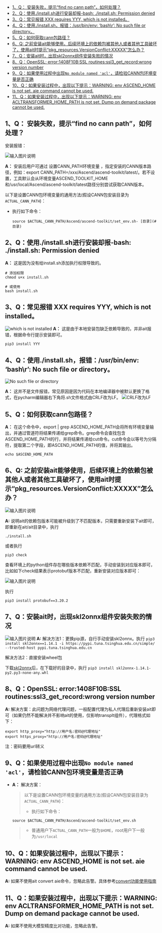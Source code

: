 

- [1、Q： 安装失败，提示“find no cann path”，如何处理？](#1q-安装失败提示find-no-cann-path如何处理)
- [2、Q：使用./install.sh进行安装却报-bash: ./install.sh: Permission denied](#2q使用installsh进行安装却报-bash-installsh-permission-denied)
- [3、Q：常见报错 XXX requires YYY, which is not installed。](#3q常见报错-xxx-requires-yyy-which-is-not-installed)
- [4、Q：使用./install.sh，报错：/usr/bin/env: ‘bash\\r’: No such file or directory。](#4q使用installsh报错usrbinenv-bashr-no-such-file-or-directory)
- [5、Q：如何获取cann包路径？](#5q如何获取cann包路径)
- [6、Q: 之前安装ait能够使用，后续环境上的依赖包被其他人或者其他工具破坏了，使用ait时提示“pkg\_resources.VersionConflict:XXXXX”怎么办？](#6q-之前安装ait能够使用后续环境上的依赖包被其他人或者其他工具破坏了使用ait时提示pkg_resourcesversionconflictxxxxx怎么办)
- [7、Q：安装ait时，出现skl2onnx组件安装失败的情况](#7q安装ait时出现skl2onnx组件安装失败的情况)
- [8、Q：OpenSSL: error:1408F10B:SSL routines:ssl3\_get\_record:wrong version number](#8qopenssl-error1408f10bssl-routinesssl3_get_recordwrong-version-number)
- [9、Q：如果使用过程中出现`No module named 'acl'`，请检验CANN包环境变量是否正确](#9q如果使用过程中出现no-module-named-acl请检验cann包环境变量是否正确)
- [10、Q：如果安装过程中，出现以下提示：WARNING: env ASCEND\_HOME is not set. aie command cannot be used.](#10q如果安装过程中出现以下提示warning-env-ascend_home-is-not-set-aie-command-cannot-be-used)
- [11、Q：如果安装过程中，出现以下提示：WARNING: env ACLTRANSFORMER\_HOME\_PATH is not set. Dump on demand package cannot be used.](#11q如果安装过程中出现以下提示warning-env-acltransformer_home_path-is-not-set-dump-on-demand-package-cannot-be-used)

## 1、Q： 安装失败，提示“find no cann path”，如何处理？

安装报错：

![输入图片说明](https://foruda.gitee.com/images/1686801650121824710/b64bf91e_9570626.png "屏幕截图")

**A：** 安装后用户可通过 设置CANN_PATH环境变量 ，指定安装的CANN版本路径，例如：export CANN_PATH=/xxx/Ascend/ascend-toolkit/latest/。若不设置，工具默认会从环境变量ASCEND_TOOLKIT_HOME和/usr/local/Ascend/ascend-toolkit/latest路径分别尝试获取CANN版本。

以下是设置CANN包环境变量的通用方法(假设CANN包安装目录为`ACTUAL_CANN_PATH`)：
* 执行如下命令：

    ```
    source $ACTUAL_CANN_PATH/Ascend/ascend-toolkit/set_env.sh- [目录](#目录)
    ```

## 2、Q：使用./install.sh进行安装却报-bash: ./install.sh: Permission denied
**A：** 这是因为没有给install.sh添加执行权限导致的。

```
# 添加权限
chmod u+x install.sh

# 或使用
bash install.sh
```


## 3、Q：常见报错 XXX requires YYY, which is not installed。
![which is not installed](https://foruda.gitee.com/images/1686645293870003179/234cf67c_8913618.png "屏幕截图")
**A：** 这是由于本地安装包缺乏依赖导致的，并非ait报错，根据命令行提示安装即可。

```
pip3 install YYY
```

## 4、Q：使用./install.sh，报错：/usr/bin/env: ‘bash\r’: No such file or directory。 

![No such file or directory](https://foruda.gitee.com/images/1686645345634951894/08f7e806_8913618.png "屏幕截图")

**A：** 这并不是文件报错，常见原因是因为代码在本地编译器中被默认更换了格式，在pycharm编辑器右下角将.sh文件格式由CRLF改为LF。
![CRLF改为LF](https://foruda.gitee.com/images/1686645370968699210/f44f04b3_8913618.png "屏幕截图")


## 5、Q：如何获取cann包路径？
**A：** 在这个命令中，export | grep ASCEND_HOME_PATH会将所有环境变量输出，并通过管道符将结果传递给grep命令。grep命令会查找包含ASCEND_HOME_PATH的行，并将结果传递给cut命令。cut命令会以等号为分隔符，提取第二个字段，即ASCEND_HOME_PATH的值，并将其输出。

```
echo $ASCEND_HOME_PATH
```

## 6、Q: 之前安装ait能够使用，后续环境上的依赖包被其他人或者其他工具破坏了，使用ait时提示“pkg_resources.VersionConflict:XXXXX”怎么办？

![输入图片说明](https://foruda.gitee.com/images/1686886830863530517/53f5816a_9570626.png "屏幕截图")

**A:** 说明ait的依赖包版本可能被升级到了不匹配版本，只需要重新安装下ait即可，即重新在ait/ait目录中，执行
```
./install.sh
```

或者执行
```
pip3 check
```
查看环境上的python组件存在哪些版本依赖不匹配，手动安装到对应版本即可，比如如下check结果表示protobuf版本不匹配，重新安装对应版本即可：

![输入图片说明](https://foruda.gitee.com/images/1686887221107606902/a0872e5b_9570626.png "屏幕截图")

执行
```
pip3 install protobuf==3.20.2
```

## 7、Q：安装ait时，出现skl2onnx组件安装失败的情况
![输入图片说明](https://foruda.gitee.com/images/1688461726292472393/721044b8_8277365.png "屏幕截图")
**A:** 
解决方法1：更换pip源，自行手动安装skl2onnx。执行
    ```
    pip3 install skl2onnx==1.14.1 -i https://pypi.tuna.tsinghua.edu.cn/simple/  --trusted-host pypi.tuna.tsinghua.edu.cn
    ```

解决方法2：直接安装wheel包

下载[skl2onnx](https://pypi.tuna.tsinghua.edu.cn/packages/5e/59/0a47737c195da98d33f32073174b55ba4caca8b271fe85ec887463481f67/skl2onnx-1.14.1-py2.py3-none-any.whl)后，在下载好的目录中，执行
    ```
    pip3 install skl2onnx-1.14.1-py2.py3-none-any.whl
    ```

## 8、Q：OpenSSL: error:1408F10B:SSL routines:ssl3_get_record:wrong version number
**A:** 
解决方案：此问题为网络代理问题，一般配置代理为私人代理后重新安装ait即可（如果仍然不能解决并不影响ait的使用，仅影响transplt组件），代理格式如下：
```
export http_proxy="http://用户名:密码@代理地址"
export https_proxy="http://用户名:密码@代理地址" 
```
注：密码要用url转义

## 9、Q：如果使用过程中出现`No module named 'acl'`，请检验CANN包环境变量是否正确
- **A：** 解决方案：
    > 以下是设置CANN包环境变量的通用方法(假设CANN包安装目录为`ACTUAL_CANN_PATH`)：
    >
    > * 执行如下命令：
    ```
    source $ACTUAL_CANN_PATH/Ascend/ascend-toolkit/set_env.sh
    ```
    > * 普通用户下`ACTUAL_CANN_PATH`一般为`$HOME`，root用户下一般为`/usr/local`

## 10、Q：如果安装过程中，出现以下提示：WARNING: env ASCEND_HOME is not set. aie command cannot be used.
**A:** 如果不使用ait convert aie命令，忽略此告警。具体参考[convert功能使用指南](https://gitee.com/ascend/ait/tree/master/ait/components/convert)


## 11、Q：如果安装过程中，出现以下提示：WARNING: env ACLTRANSFORMER_HOME_PATH is not set. Dump on demand package cannot be used.
**A:** 如果不使用大模型精度比对功能，忽略此告警。



  